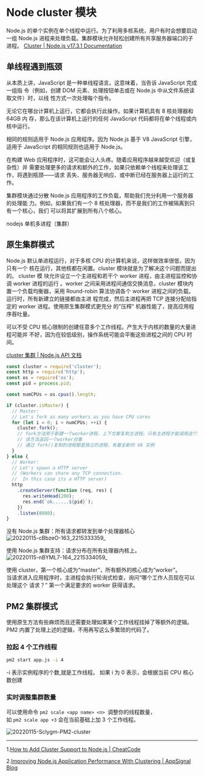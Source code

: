 # Node cluster 模块

Node.js 的单个实例在单个线程中运行。为了利用多核系统，用户有时会想要启动一组
Node.js 进程来处理负载。集群模块允许轻松创建所有共享服务器端口的子进程。
[Cluster | Node.js v17.3.1 Documentation](https://nodejs.org/api/cluster.html)

## 单线程遇到瓶颈

<!-- How to use the Node.js cluster module to take advantage of a multi-core processor in your production environment. -->

从本质上讲，JavaScript 是一种单线程语言。这意味着，当告诉 JavaScript 完成一组指
令（例如，创建 DOM 元素、处理按钮单击或在 Node.js 中从文件系统读取文件）时，以线
性方式一次处理每个指令。

无论它在哪台计算机上运行，它都会执行此操作。如果计算机具有 8 核处理器和 64GB 内
存，那么在该计算机上运行的任何 JavaScript 代码都将在单个线程或内核中运行。

相同的规则适用于 Node.js 应用程序。因为 Node.js 基于 V8 JavaScript 引擎，适用于
JavaScript 的相同规则也适用于 Node.js。

在构建 Web 应用程序时，这可能会让人头疼。随着应用程序越来越受欢迎（或复杂性）并
需要处理更多的请求和额外的工作，如果只依赖单个线程来处理该工作，将遇到瓶颈——请求
丢失、服务器无响应、或中断已经在服务器上运行的工作。

集群模块通过分散 Node.js 应用程序的工作负载，帮助我们充分利用一个服务器的处理能
力。例如，如果我们有一个 8 核处理器，而不是我们的工作被隔离到只有一个核心，我们
可以将其扩展到所有八个核心。

nodejs 单机多进程（集群）

## 原生集群模式

Node.js 默认单进程运行，对于多核 CPU 的计算机来说，这样做效率很低，因为只有一个
核在运行，其他核都在闲置。cluster 模块就是为了解决这个问题而提出的。 cluster 模
块允许设立一个主进程和若干个 worker 进程，由主进程监控和协调 worker 进程的运行
。worker 之间采用进程间通信交换消息，cluster 模块内置一个负载均衡器，采用
Round-robin 算法协调各个 worker 进程之间的负载。运行时，所有新建立的链接都由主进
程完成，然后主进程再把 TCP 连接分配给指定的 worker 进程。使用原生集群模式更充分
的"压榨" 机器性能了，提高应用程序吞吐量。

可以不受 CPU 核心限制的创建任意多个工作线程。产生大于内核的数量的大量进程可能并
不好，因为在较低级别，操作系统可能会平衡这些进程之间的 CPU 时间。

[cluster 集群 | Node.js API 文档](http://nodejs.cn/api/cluster.html)

```javascript
const cluster = require('cluster');
const http = require('http');
const os = require('os');
const pid = process.pid;

const numCPUs = os.cpus().length;

if (cluster.isMaster) {
  // Master:
  // Let's fork as many workers as you have CPU cores
  for (let i = 0; i < numCPUs; ++i) {
    cluster.fork();
    // fork方法用于新建一个worker进程，上下文都复制主进程。只有主进程才能调用这个方法。
    // 该方法返回一个worker对象
    // 通过 fork()复制的进程都是独立的进程，有着全新的 V8 实例
  }
} else {
  // Worker:
  // Let's spawn a HTTP server
  // (Workers can share any TCP connection.
  //  In this case its a HTTP server)
  http
    .createServer(function (req, res) {
      res.writeHead(200);
      res.end(`ok......${pid}`);
    })
    .listen(8080);
}
```

没有 Node.js 集群：所有请求都转发到单个处理器核心
![20220115-cBbzeO-163_2215333359_](https://loremxuetengfei.oss-cn-beijing.aliyuncs.com/20220115-cBbzeO-163_2215333359_.jpg)

使用 Node.js 集群支持：请求分布在所有处理器内核上。
![20220115-nBYML7-164_2215334059_](https://loremxuetengfei.oss-cn-beijing.aliyuncs.com/20220115-nBYML7-164_2215334059_.jpg)

使用 cluster，第一个核心成为“master”，所有额外的核心成为“worker”。  
当请求进入应用程序时，主进程会执行轮询式检查，询问“哪个工作人员现在可以处理这个
请求？” 第一个满足要求的 worker 获得请求。

## PM2 集群模式

使用原生方法有些麻烦而且还需要处理如果某个工作线程挂掉了等额外的逻辑。  
PM2 内置了处理上述的逻辑，不用再写这么多繁琐的代码了。

### 拉起 4 个工作线程

```sh
pm2 start app.js -i 4
```

-i 表示实例程序的个数,就是工作线程。 如果 i 为 0 表示，会根据当前 CPU 核心数创建

### 实时调整集群数量

可以使用命令 `pm2 scale <app name> <n> `调整你的线程数量，  
如 `pm2 scale app +3` 会在当前基础上加 3 个工作线程。

![20220115-Sclygm-PM2-cluster](https://loremxuetengfei.oss-cn-beijing.aliyuncs.com/20220115-Sclygm-PM2-cluster.png)

---

1.[How to Add Cluster Support to Node.js | CheatCode](https://cheatcode.co/tutorials/how-to-add-cluster-support-to-node-js)

2.[Improving Node.js Application Performance With Clustering | AppSignal Blog](https://blog.appsignal.com/2021/02/03/improving-node-application-performance-with-clustering.html)
